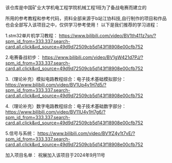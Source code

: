 该仓库是中国矿业大学机电工程学院机械工程1班为了备战电赛而建立的

所用的参考教程和参考代码，资料全部来源于b站江协科技,自行制作的项目和作品也会全部写入该项目之中，仅供学习参考使用！
以下是我们推荐的学习进程：


1.stm32单片机学习教程：
https://www.bilibili.com/video/BV1th411z7sn/?spm_id_from=333.337.search-card.all.click&vd_source=49d9d72509cb5d143f18908e00cfb752

2.电赛备战初步：
https://www.bilibili.com/video/BV1gW421d7PJ/?spm_id_from=333.337.search-card.all.click&vd_source=49d9d72509cb5d143f18908e00cfb752

3.（理论补充）模拟电路教程综合：电子技术基础模拟部分：
https://www.bilibili.com/video/BV1Up4y1H7d5/?spm_id_from=333.337.search-card.all.click&vd_source=49d9d72509cb5d143f18908e00cfb752

4.（理论补充）数字电路教程综合：电子技术基础数字部分：
https://www.bilibili.com/video/BV11U4y1H7g6/?spm_id_from=333.337.search-card.all.click&vd_source=49d9d72509cb5d143f18908e00cfb752

5.信号与系统：
https://www.bilibili.com/video/BV1fZ4y1t7vE/?spm_id_from=333.337.search-card.all.click&vd_source=49d9d72509cb5d143f18908e00cfb752


加入项目名单：
祝展加入该项目于2024年9月11号
